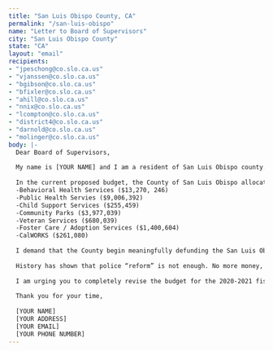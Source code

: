 ```yaml
---
title: "San Luis Obispo County, CA"
permalink: "/san-luis-obispo"
name: "Letter to Board of Supervisors"
city: "San Luis Obispo County"
state: "CA"
layout: "email"
recipients:
- "jpeschong@co.slo.ca.us"
- "vjanssen@co.slo.ca.us"
- "bgibson@co.slo.ca.us"
- "bfixler@co.slo.ca.us"
- "ahill@co.slo.ca.us"
- "nnix@co.slo.ca.us"
- "lcompton@co.slo.ca.us"
- "district4@co.slo.ca.us"
- "darnold@co.slo.ca.us"
- "molinger@co.slo.ca.us"
body: |-
  Dear Board of Supervisors,
  
  My name is [YOUR NAME] and I am a resident of San Luis Obispo county. I am writing to demand that the county of San Luis Obispo adopt a budget that prioritizes community well-being, and redirects funding away from the police. It is unacceptable that Black, Indigenous, and People of Color communities are living in persistent fear of being killed by state authorities like police, immigration agents or even white vigilantes who are emboldened by state actors.
  
  In the current proposed budget, the County of San Luis Obispo allocated 52.7 million dollars to our Sheriff-Coroner department, and inordinate 23% of our county budget (and this does not include an additional $5,775,892 for Law Enforcement health care). This number is particulary alarming when compared to the county services with evidence backed results in reducing crime. The Sheriffs budget is almost double the combined budget of the following programs which all together only make up $28.8 million, or 12.5% of the county's budget:
  -Behavioral Health Services ($13,270, 246)
  -Public Health Servies ($9,006,392)
  -Child Support Services ($255,459)
  -Community Parks ($3,977,039)
  -Veteran Services ($680,039)
  -Foster Care / Adoption Services ($1,400,604)
  -CalWORKS ($261,080)
  
  I demand that the County begin meaningfully defunding the San Luis Obispo Sheriff Department and re-allocate those funds to programs proven to more effectively promote a safe and equitable community. We need funding for community-based mental health services, substance abuse treatment services, affordable housing programs, not police. I demand a budget that reflects the actual needs of San Luis Obispo County residents.
  
  History has shown that police “reform” is not enough. No more money, and more importantly, no more lives must be lost to police. We must take a hard look at the way the current system in place fails to serve-and in fact actively harms-our community, and come together to reimagine the role of police in our city.
  
  I am urging you to completely revise the budget for the 2020-2021 fiscal year, and to invest in the people, not the police.
  
  Thank you for your time,
  
  [YOUR NAME]
  [YOUR ADDRESS]
  [YOUR EMAIL]
  [YOUR PHONE NUMBER]
---
```

